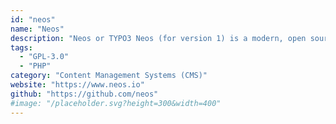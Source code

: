 ```yaml
---
id: "neos"
name: "Neos"
description: "Neos or TYPO3 Neos (for version 1) is a modern, open source CMS."
tags:
  - "GPL-3.0"
  - "PHP"
category: "Content Management Systems (CMS)"
website: "https://www.neos.io"
github: "https://github.com/neos"
#image: "/placeholder.svg?height=300&width=400"
---
```


